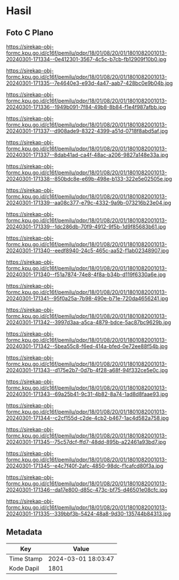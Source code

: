 # Hasil

## Foto C Plano

https://sirekap-obj-formc.kpu.go.id/c16f/pemilu/pdpr/18/01/08/20/01/1801082001013-20240301-171334--0e412301-3567-4c5c-b7cb-fb12909f10b0.jpg

https://sirekap-obj-formc.kpu.go.id/c16f/pemilu/pdpr/18/01/08/20/01/1801082001013-20240301-171335--7e4640e3-e93d-4a47-aab7-428bc0e9b04b.jpg

https://sirekap-obj-formc.kpu.go.id/c16f/pemilu/pdpr/18/01/08/20/01/1801082001013-20240301-171336--1949b091-7f84-49b8-8b84-f1e4f987afbb.jpg

https://sirekap-obj-formc.kpu.go.id/c16f/pemilu/pdpr/18/01/08/20/01/1801082001013-20240301-171337--d908ade9-8322-4399-a51d-0718f8abd5af.jpg

https://sirekap-obj-formc.kpu.go.id/c16f/pemilu/pdpr/18/01/08/20/01/1801082001013-20240301-171337--8dab41ad-ca4f-48ac-a206-9827a148e33a.jpg

https://sirekap-obj-formc.kpu.go.id/c16f/pemilu/pdpr/18/01/08/20/01/1801082001013-20240301-171338--850bdc8e-e69b-498e-b133-322e5e02505e.jpg

https://sirekap-obj-formc.kpu.go.id/c16f/pemilu/pdpr/18/01/08/20/01/1801082001013-20240301-171339--aa08c377-e79c-4332-9a9b-073216b23e04.jpg

https://sirekap-obj-formc.kpu.go.id/c16f/pemilu/pdpr/18/01/08/20/01/1801082001013-20240301-171339--1dc286db-70f9-4912-9f5b-1d9f85683b61.jpg

https://sirekap-obj-formc.kpu.go.id/c16f/pemilu/pdpr/18/01/08/20/01/1801082001013-20240301-171340--eedf8940-24c5-465c-aa52-f1ab02348907.jpg

https://sirekap-obj-formc.kpu.go.id/c16f/pemilu/pdpr/18/01/08/20/01/1801082001013-20240301-171340--f51a7874-74e8-4f8a-b34b-d119f6330a6e.jpg

https://sirekap-obj-formc.kpu.go.id/c16f/pemilu/pdpr/18/01/08/20/01/1801082001013-20240301-171341--95f0a25a-7b98-490e-b71e-720da4656241.jpg

https://sirekap-obj-formc.kpu.go.id/c16f/pemilu/pdpr/18/01/08/20/01/1801082001013-20240301-171342--3997d3aa-a5ca-4879-bdce-5ac87bc9629b.jpg

https://sirekap-obj-formc.kpu.go.id/c16f/pemilu/pdpr/18/01/08/20/01/1801082001013-20240301-171342--5bea55c8-f6ed-414a-bfed-0e72ee88f54b.jpg

https://sirekap-obj-formc.kpu.go.id/c16f/pemilu/pdpr/18/01/08/20/01/1801082001013-20240301-171343--d175e2b7-0d7b-4f28-a68f-94f332ce5e0c.jpg

https://sirekap-obj-formc.kpu.go.id/c16f/pemilu/pdpr/18/01/08/20/01/1801082001013-20240301-171343--69a25b41-9c31-4b82-8a74-1ad8d8faae93.jpg

https://sirekap-obj-formc.kpu.go.id/c16f/pemilu/pdpr/18/01/08/20/01/1801082001013-20240301-171344--c2cf155d-c2de-4cb2-b467-1ac4d582a758.jpg

https://sirekap-obj-formc.kpu.go.id/c16f/pemilu/pdpr/18/01/08/20/01/1801082001013-20240301-171345--75c57dcf-ffd7-48dd-895b-a22461a93bd7.jpg

https://sirekap-obj-formc.kpu.go.id/c16f/pemilu/pdpr/18/01/08/20/01/1801082001013-20240301-171345--e4c7f40f-2afc-4850-98dc-f1cafcd80f3a.jpg

https://sirekap-obj-formc.kpu.go.id/c16f/pemilu/pdpr/18/01/08/20/01/1801082001013-20240301-171346--da17e800-d85c-473c-bf75-d46501e08cfc.jpg

https://sirekap-obj-formc.kpu.go.id/c16f/pemilu/pdpr/18/01/08/20/01/1801082001013-20240301-171335--339bbf3b-5424-48a8-9d30-135744b84313.jpg


## Metadata

| Key        | Value               |
| ---------- | ------------------- |
| Time Stamp | 2024-03-01 18:03:47 |
| Kode Dapil | 1801                |



